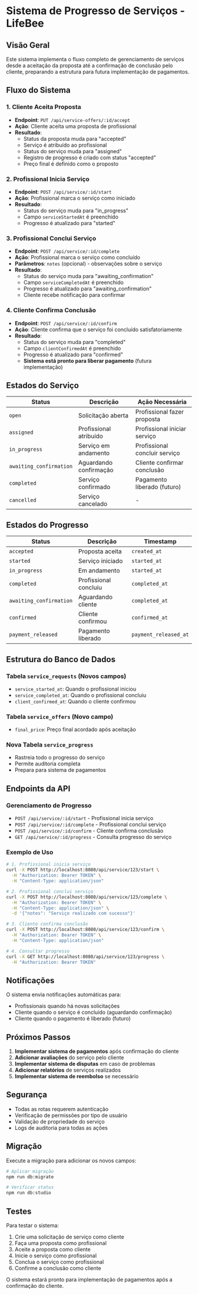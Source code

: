 # Sistema de Progresso de Serviços - LifeBee

## Visão Geral

Este sistema implementa o fluxo completo de gerenciamento de serviços desde a aceitação da proposta até a confirmação de conclusão pelo cliente, preparando a estrutura para futura implementação de pagamentos.

## Fluxo do Sistema

### 1. Cliente Aceita Proposta
- **Endpoint**: `PUT /api/service-offers/:id/accept`
- **Ação**: Cliente aceita uma proposta de profissional
- **Resultado**: 
  - Status da proposta muda para "accepted"
  - Serviço é atribuído ao profissional
  - Status do serviço muda para "assigned"
  - Registro de progresso é criado com status "accepted"
  - Preço final é definido como o proposto

### 2. Profissional Inicia Serviço
- **Endpoint**: `POST /api/service/:id/start`
- **Ação**: Profissional marca o serviço como iniciado
- **Resultado**:
  - Status do serviço muda para "in_progress"
  - Campo `serviceStartedAt` é preenchido
  - Progresso é atualizado para "started"

### 3. Profissional Conclui Serviço
- **Endpoint**: `POST /api/service/:id/complete`
- **Ação**: Profissional marca o serviço como concluído
- **Parâmetros**: `notes` (opcional) - observações sobre o serviço
- **Resultado**:
  - Status do serviço muda para "awaiting_confirmation"
  - Campo `serviceCompletedAt` é preenchido
  - Progresso é atualizado para "awaiting_confirmation"
  - Cliente recebe notificação para confirmar

### 4. Cliente Confirma Conclusão
- **Endpoint**: `POST /api/service/:id/confirm`
- **Ação**: Cliente confirma que o serviço foi concluído satisfatoriamente
- **Resultado**:
  - Status do serviço muda para "completed"
  - Campo `clientConfirmedAt` é preenchido
  - Progresso é atualizado para "confirmed"
  - **Sistema está pronto para liberar pagamento** (futura implementação)

## Estados do Serviço

| Status | Descrição | Ação Necessária |
|--------|-----------|-----------------|
| `open` | Solicitação aberta | Profissional fazer proposta |
| `assigned` | Profissional atribuído | Profissional iniciar serviço |
| `in_progress` | Serviço em andamento | Profissional concluir serviço |
| `awaiting_confirmation` | Aguardando confirmação | Cliente confirmar conclusão |
| `completed` | Serviço confirmado | Pagamento liberado (futuro) |
| `cancelled` | Serviço cancelado | - |

## Estados do Progresso

| Status | Descrição | Timestamp |
|--------|-----------|-----------|
| `accepted` | Proposta aceita | `created_at` |
| `started` | Serviço iniciado | `started_at` |
| `in_progress` | Em andamento | `started_at` |
| `completed` | Profissional concluiu | `completed_at` |
| `awaiting_confirmation` | Aguardando cliente | `completed_at` |
| `confirmed` | Cliente confirmou | `confirmed_at` |
| `payment_released` | Pagamento liberado | `payment_released_at` |

## Estrutura do Banco de Dados

### Tabela `service_requests` (Novos campos)
- `service_started_at`: Quando o profissional iniciou
- `service_completed_at`: Quando o profissional concluiu
- `client_confirmed_at`: Quando o cliente confirmou

### Tabela `service_offers` (Novo campo)
- `final_price`: Preço final acordado após aceitação

### Nova Tabela `service_progress`
- Rastreia todo o progresso do serviço
- Permite auditoria completa
- Prepara para sistema de pagamentos

## Endpoints da API

### Gerenciamento de Progresso
- `POST /api/service/:id/start` - Profissional inicia serviço
- `POST /api/service/:id/complete` - Profissional conclui serviço
- `POST /api/service/:id/confirm` - Cliente confirma conclusão
- `GET /api/service/:id/progress` - Consulta progresso do serviço

### Exemplo de Uso

```bash
# 1. Profissional inicia serviço
curl -X POST http://localhost:8080/api/service/123/start \
  -H "Authorization: Bearer TOKEN" \
  -H "Content-Type: application/json"

# 2. Profissional conclui serviço
curl -X POST http://localhost:8080/api/service/123/complete \
  -H "Authorization: Bearer TOKEN" \
  -H "Content-Type: application/json" \
  -d '{"notes": "Serviço realizado com sucesso"}'

# 3. Cliente confirma conclusão
curl -X POST http://localhost:8080/api/service/123/confirm \
  -H "Authorization: Bearer TOKEN" \
  -H "Content-Type: application/json"

# 4. Consultar progresso
curl -X GET http://localhost:8080/api/service/123/progress \
  -H "Authorization: Bearer TOKEN"
```

## Notificações

O sistema envia notificações automáticas para:
- Profissionais quando há novas solicitações
- Cliente quando o serviço é concluído (aguardando confirmação)
- Cliente quando o pagamento é liberado (futuro)

## Próximos Passos

1. **Implementar sistema de pagamentos** após confirmação do cliente
2. **Adicionar avaliações** do serviço pelo cliente
3. **Implementar sistema de disputas** em caso de problemas
4. **Adicionar relatórios** de serviços realizados
5. **Implementar sistema de reembolso** se necessário

## Segurança

- Todas as rotas requerem autenticação
- Verificação de permissões por tipo de usuário
- Validação de propriedade do serviço
- Logs de auditoria para todas as ações

## Migração

Execute a migração para adicionar os novos campos:

```bash
# Aplicar migração
npm run db:migrate

# Verificar status
npm run db:studio
```

## Testes

Para testar o sistema:

1. Crie uma solicitação de serviço como cliente
2. Faça uma proposta como profissional
3. Aceite a proposta como cliente
4. Inicie o serviço como profissional
5. Conclua o serviço como profissional
6. Confirme a conclusão como cliente

O sistema estará pronto para implementação de pagamentos após a confirmação do cliente.
